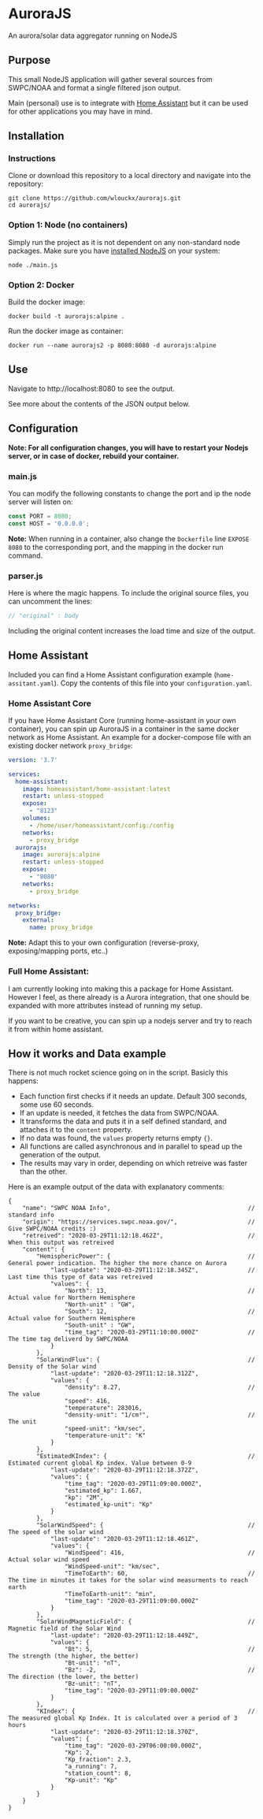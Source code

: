 # AuroraJS
An aurora/solar data aggregator running on NodeJS

## Purpose
This small NodeJS application will gather several sources from SWPC/NOAA and format a single filtered json output.

Main (personal) use is to integrate with [Home Assistant](https://github.com/home-assistant) but it can be used for other applications you may have in mind.

## Installation

### Instructions
Clone or download this repository to a local directory and navigate into the repository:
```shell
git clone https://github.com/wlouckx/aurorajs.git
cd aurorajs/
```
### Option 1: Node (no containers)
Simply run the project as it is not dependent on any non-standard node packages. Make sure you have [installed NodeJS](https://nodejs.org) on your system:
```shell
node ./main.js
```
### Option 2: Docker
Build the docker image:
```shell
docker build -t aurorajs:alpine .
```
Run the docker image as container:
```shell
docker run --name aurorajs2 -p 8080:8080 -d aurorajs:alpine
```
## Use
Navigate to http://localhost:8080 to see the output.

See more about the contents of the JSON output below.

## Configuration
**Note: For all configuration changes, you will have to restart your Nodejs server, or in case of docker, rebuild your container.**
### main.js
You can modify the following constants to change the port and ip the node server will listen on:
```js
const PORT = 8080;
const HOST = '0.0.0.0';
```
**Note:** When running in a container, also change the `Dockerfile` line `EXPOSE 8080` to the corresponding port, and the mapping in the docker run command.

### parser.js
Here is where the magic happens. To include the original source files, you can uncomment the lines:
```js
// "original" : body
```
Including the original content increases the load time and size of the output.

## Home Assistant
Included you can find a Home Assistant configuration example (`home-assitant.yaml`). Copy the contents of this file into your `configuration.yaml`.
### Home Assistant Core
If you have Home Assistant Core (running home-assistant in your own container), you can spin up AuroraJS in a container in the same docker network as Home Assistant. An example for a docker-compose file with an existing docker network `proxy_bridge`:
```yaml
version: '3.7'

services:
  home-assistant:
    image: homeassistant/home-assistant:latest
    restart: unless-stopped
    expose:
      - "8123"
    volumes:
      - /home/user/homeassistant/config:/config
    networks:
      - proxy_bridge
  aurorajs:
    image: aurorajs:alpine
    restart: unless-stopped
    expose:
      - "8080"
    networks:
      - proxy_bridge

networks:
  proxy_bridge:
    external:
      name: proxy_bridge
```
**Note:** Adapt this to your own configuration (reverse-proxy, exposing/mapping ports, etc..)

### Full Home Assistant:
I am currently looking into making this a package for Home Assistant. However I feel, as there already is a Aurora integration, that one should be expanded with more attributes instead of running my setup.

If you want to be creative, you can spin up a nodejs server and try to reach it from within home assistant.

## How it works and Data example
There is not much rocket science going on in the script. Basicly this happens:
* Each function first checks if it needs an update. Default 300 seconds, some use 60 seconds.
* If an update is needed, it fetches the data from SWPC/NOAA.
* It transforms the data and puts it in a self defined standard, and attaches it to the `content` property.
* If no data was found, the `values` property returns empty `{}`.
* All functions are called asynchronous and in parallel to spead up the generation of the output.
* The results may vary in order, depending on which retreive was faster than the other.

Here is an example output of the data with explanatory comments:
```jsonc
{
    "name": "SWPC NOAA Info",                                       // standard info
    "origin": "https://services.swpc.noaa.gov/",                    // Give SWPC/NOAA credits :)
    "retreived": "2020-03-29T11:12:18.462Z",                        // When this output was retreived
    "content": {
        "HemisphericPower": {                                       // General power indication. The higher the more chance on Aurora
            "last-update": "2020-03-29T11:12:18.345Z",              // Last time this type of data was retreived
            "values": {
                "North": 13,                                        // Actual value for Northern Hemisphere
                "North-unit" : "GW",
                "South": 12,                                        // Actual value for Southern Hemisphere
                "South-unit" : "GW",
                "time_tag": "2020-03-29T11:10:00.000Z"              // The time tag deliverd by SWPC/NOAA
            }
        },
        "SolarWindFlux": {                                          // Density of the Solar wind
            "last-update": "2020-03-29T11:12:18.312Z",
            "values": {
                "density": 8.27,                                    // The value
                "speed": 416,
                "temperature": 283016,
                "density-unit": "1/cm³",                            // The unit
                "speed-unit": "km/sec",
                "temperature-unit": "K"
            }
        },
        "EstimatedKIndex": {                                        // Estimated current global Kp index. Value between 0-9
            "last-update": "2020-03-29T11:12:18.372Z",
            "values": {
                "time_tag": "2020-03-29T11:09:00.000Z",
                "estimated_kp": 1.667,
                "kp": "2M",
                "estimated_kp-unit": "Kp"
            }
        },
        "SolarWindSpeed": {                                         // The speed of the solar wind
            "last-update": "2020-03-29T11:12:18.461Z",
            "values": {
                "WindSpeed": 416,                                   // Actual solar wind speed
                "WindSpeed-unit": "km/sec",
                "TimeToEarth": 60,                                  // The time in minutes it takes for the solar wind measurments to reach earth
                "TimeToEarth-unit": "min",
                "time_tag": "2020-03-29T11:09:00.000Z"
            }
        },
        "SolarWindMagneticField": {                                 // Magnetic field of the Solar Wind
            "last-update": "2020-03-29T11:12:18.449Z",
            "values": {
                "Bt": 5,                                            // The strength (the higher, the better)
                "Bt-unit": "nT",
                "Bz": -2,                                           // The direction (the lower, the better)
                "Bz-unit": "nT",
                "time_tag": "2020-03-29T11:09:00.000Z"
            }
        },
        "KIndex": {                                                 // The measured global Kp Index. It is calculated over a period of 3 hours
            "last-update": "2020-03-29T11:12:18.370Z",
            "values": {
                "time_tag": "2020-03-29T06:00:00.000Z",
                "Kp": 2,
                "Kp_fraction": 2.3,
                "a_running": 7,
                "station_count": 8,
                "Kp-unit": "Kp"
            }
        }
    }
}
```
